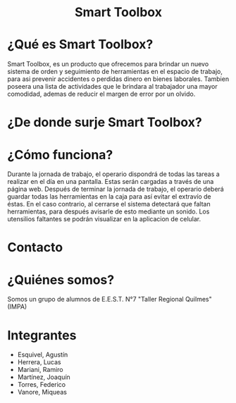 <div align="center">

# Smart Toolbox

</div>

# ¿Qué es Smart Toolbox?
Smart Toolbox, es un producto que ofrecemos para brindar un nuevo sistema de orden y seguimiento de herramientas en el espacio de trabajo, para asi prevenir accidentes o perdidas dinero en bienes laborales. Tambien poseera una lista de actividades que le brindara al trabajador una mayor comodidad, ademas de reducir el margen de error por un olvido.

# ¿De donde surje Smart Toolbox?

# ¿Cómo funciona?
Durante la jornada de trabajo, el operario dispondrá de todas las tareas a realizar en el día en una pantalla. Estas serán cargadas a través de una página web.
Después de terminar la jornada de trabajo, el operario deberá guardar todas las herramientas en la caja para así evitar el extravío de éstas. En el caso contrario, al cerrarse el sistema detectará que faltan herramientas, para después avisarle de esto mediante un sonido. Los utensilios faltantes se podrán visualizar en la aplicacion de celular.

# Contacto

# ¿Quiénes somos?
Somos un grupo de alumnos de E.E.S.T. N°7 "Taller Regional Quilmes" (IMPA)

# Integrantes 
* Esquivel, Agustín
* Herrera, Lucas
* Mariani, Ramiro
* Martínez, Joaquín
* Torres, Federico
* Vanore, Miqueas